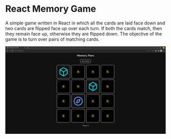 # React Memory Game

A simple game written in React in which all the cards are laid face down and two cards are flipped face up over each turn. If both the cards match, then they remain face up, otherwise they are flipped down. The objective of the game is to turn over pairs of matching cards.

![Screenshot](ss.png)